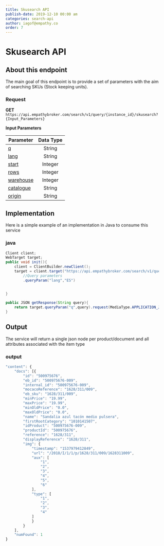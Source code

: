 ```yaml
---
title: Skusearch API
publish-date: 2019-12-10 00:00 am
categories: search-api
author: iagof@empathy.co
order: 7
---
```


# Skusearch API

## About this endpoint
The main goal of this endpoint is to provide a set of parameters with the aim of searching SKUs (Stock keeping units).



### Request
**GET**
`https://api.empathybroker.com/search/v1/query/{instance_id}/skusearch?{Input_Parameters}`

**Input Parameters**

Parameter|Data Type
--|:--:
[q](/api-reference/search-api/search-input-parameter-glossary/#main-parameters-search) | String
[lang](/api-reference/search-api/search-input-parameter-glossary/#main-parameters-search)|String
[start](/api-reference/search-api/search-input-parameter-glossary/#optional-parameters-search)|Integer
[rows](/api-reference/search-api/search-input-parameter-glossary/#optional-parameters-search)|Integer
[warehouse](/api-reference/search-api/search-input-parameter-glossary/#optional-parameters-search)|Integer
[catalogue](/api-reference/search-api/search-input-parameter-glossary/#optional-parameters-search)|String
[origin](/api-reference/search-api/search-input-parameter-glossary/#optional-parameters-search) |String


## Implementation
Here is a simple example of an implementation in Java to consume this service

### java
```java
Client client;
WebTarget target;
public void init(){
    client = ClientBuilder.newClient();
    target = client.target("https://api.empathybroker.com/search/v1/query/{instance_id}/skusearch")
        //Query parameters
        .queryParam("lang","ES")

   
}
 
public JSON getResponse(String query){
    return target.queryParam("q",query).request(MediaType.APPLICATION_JSON).get(JSON.class)
}
``` 

## Output
The service will return a single json node per product/document and all attributes associated with the item type

### output
```javascript
"content": {
    "docs": [{
        "id": "500975676",
        "eb_id": "500975676-009",
        "internal_id": "500975676-009",
        "mocacoReference": "1628/311/009",
        "eb_sku": "1628/311/009",
        "minPrice": "19.99",
        "maxPrice": "19.99",
        "minOldPrice": "0.0",
        "maxOldPrice": "0.0",
        "name": "Sandalia azul tacón medio pulsera",
        "firstRootCategory": "1010141507",
        "idProduct": "500975676-009",
        "productId": "500975676",
        "reference": "1628/311",
        "displayReference": "1628/311",
        "img": {
            "timestamp": "1537979412849",
            "url": "/2018/I/1/1/p/1628/311/009/1628311009",
            "aux": [
                "1",
                "2",
                "3",
                "4",
                "5",
                "6"
            ],
            "type": [
                "1",
                "2",
                "3",
                "4"
            ]
            }
        }
    ],
    "numFound": 1
}

```


